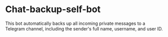 # Chat-backup-self-bot
This bot automatically backs up all incoming private messages to a Telegram channel, including the sender's full name, username, and user ID.
